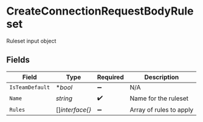# CreateConnectionRequestBodyRuleset

Ruleset input object


## Fields

| Field                   | Type                    | Required                | Description             |
| ----------------------- | ----------------------- | ----------------------- | ----------------------- |
| `IsTeamDefault`         | **bool*                 | :heavy_minus_sign:      | N/A                     |
| `Name`                  | *string*                | :heavy_check_mark:      | Name for the ruleset    |
| `Rules`                 | []*interface{}*         | :heavy_minus_sign:      | Array of rules to apply |